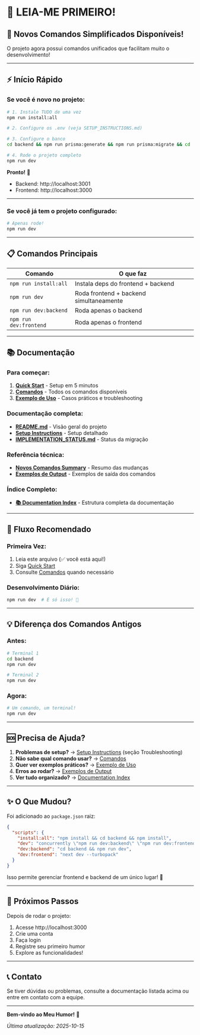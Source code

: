 # 👋 LEIA-ME PRIMEIRO!

## 🎉 Novos Comandos Simplificados Disponíveis!

O projeto agora possui comandos unificados que facilitam muito o desenvolvimento!

---

## ⚡ Início Rápido

### Se você é novo no projeto:

```bash
# 1. Instale TUDO de uma vez
npm run install:all

# 2. Configure os .env (veja SETUP_INSTRUCTIONS.md)

# 3. Configure o banco
cd backend && npm run prisma:generate && npm run prisma:migrate && cd ..

# 4. Rode o projeto completo
npm run dev
```

**Pronto!** 🚀
- Backend: http://localhost:3001
- Frontend: http://localhost:3000

---

### Se você já tem o projeto configurado:

```bash
# Apenas rode!
npm run dev
```

---

## 📋 Comandos Principais

| Comando | O que faz |
|---------|-----------|
| `npm run install:all` | Instala deps do frontend + backend |
| `npm run dev` | Roda frontend + backend simultaneamente |
| `npm run dev:backend` | Roda apenas o backend |
| `npm run dev:frontend` | Roda apenas o frontend |

---

## 📚 Documentação

### Para começar:
1. **[Quick Start](./docs/getting-started/QUICK_START.md)** - Setup em 5 minutos
2. **[Comandos](./docs/reference/COMANDOS.md)** - Todos os comandos disponíveis
3. **[Exemplo de Uso](./docs/reference/EXEMPLO_USO.md)** - Casos práticos e troubleshooting

### Documentação completa:
- **[README.md](./README.md)** - Visão geral do projeto
- **[Setup Instructions](./docs/getting-started/SETUP_INSTRUCTIONS.md)** - Setup detalhado
- **[IMPLEMENTATION_STATUS.md](./IMPLEMENTATION_STATUS.md)** - Status da migração

### Referência técnica:
- **[Novos Comandos Summary](./docs/technical/NOVOS_COMANDOS_SUMMARY.md)** - Resumo das mudanças
- **[Exemplos de Output](./docs/technical/.comandos-exemplos.txt)** - Exemplos de saída dos comandos

### Índice Completo:
- **[📚 Documentation Index](./docs/README.md)** - Estrutura completa da documentação

---

## 🎯 Fluxo Recomendado

### Primeira Vez:
1. Leia este arquivo (✅ você está aqui!)
2. Siga [Quick Start](./docs/getting-started/QUICK_START.md)
3. Consulte [Comandos](./docs/reference/COMANDOS.md) quando necessário

### Desenvolvimento Diário:
```bash
npm run dev  # É só isso! 🎉
```

---

## 💡 Diferença dos Comandos Antigos

### Antes:
```bash
# Terminal 1
cd backend
npm run dev

# Terminal 2
npm run dev
```

### Agora:
```bash
# Um comando, um terminal!
npm run dev
```

---

## 🆘 Precisa de Ajuda?

1. **Problemas de setup?** → [Setup Instructions](./docs/getting-started/SETUP_INSTRUCTIONS.md) (seção Troubleshooting)
2. **Não sabe qual comando usar?** → [Comandos](./docs/reference/COMANDOS.md)
3. **Quer ver exemplos práticos?** → [Exemplo de Uso](./docs/reference/EXEMPLO_USO.md)
4. **Erros ao rodar?** → [Exemplos de Output](./docs/technical/.comandos-exemplos.txt)
5. **Ver tudo organizado?** → [Documentation Index](./docs/README.md)

---

## ✨ O Que Mudou?

Foi adicionado ao `package.json` raiz:

```json
{
  "scripts": {
    "install:all": "npm install && cd backend && npm install",
    "dev": "concurrently \"npm run dev:backend\" \"npm run dev:frontend\"",
    "dev:backend": "cd backend && npm run dev",
    "dev:frontend": "next dev --turbopack"
  }
}
```

Isso permite gerenciar frontend e backend de um único lugar! 🎉

---

## 🚀 Próximos Passos

Depois de rodar o projeto:

1. Acesse http://localhost:3000
2. Crie uma conta
3. Faça login
4. Registre seu primeiro humor
5. Explore as funcionalidades!

---

## 📞 Contato

Se tiver dúvidas ou problemas, consulte a documentação listada acima ou entre em contato com a equipe.

---

**Bem-vindo ao Meu Humor!** 💙

*Última atualização: 2025-10-15*

